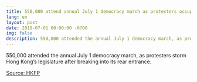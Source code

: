 ```yaml
---
title: 550,000 attend annual July 1 democracy march as protesters occupy legislature
lang: en
layout: post
date: 2019-07-01 00:00:00 -0700
img: false
description: 550,000 attended the annual July 1 democracy march, as protesters storm Hong Kong’s legislature after breaking into its rear entrance.
---
```


550,000 attended the annual July 1 democracy march, as protesters storm Hong Kong’s legislature after breaking into its rear entrance.

[Source: HKFP](https://www.hongkongfp.com/2019/07/01/breaking-organisers-say-550000-attend-annual-july-1-democracy-march-amid-clashes-rear-legislature/)